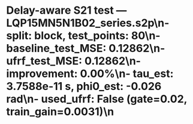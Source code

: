 # Delay-aware S21 test — LQP15MN5N1B02_series.s2p\n- split: block, test_points: 80\n- baseline_test_MSE: 0.12862\n- ufrf_test_MSE: 0.12862\n- improvement: 0.00%\n- tau_est: 3.7588e-11 s, phi0_est: -0.026 rad\n- used_ufrf: False (gate=0.02, train_gain=0.0031)\n